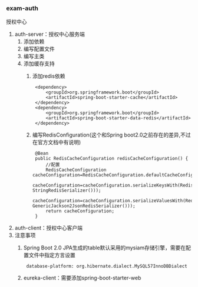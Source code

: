 ### exam-auth
授权中心

1. auth-server：授权中心服务端
	1. 添加依赖
	2. 编写配置文件
	3. 编写主类
	4. 添加缓存支持
		1. 添加redis依赖

				<dependency>
		            <groupId>org.springframework.boot</groupId>
		            <artifactId>spring-boot-starter-cache</artifactId>
		        </dependency>
		        <dependency>
		            <groupId>org.springframework.boot</groupId>
		            <artifactId>spring-boot-starter-data-redis</artifactId>
		        </dependency>
		2. 编写RedisConfiguration(这个和Spring boot2.0之前存在的差异,不过在官方文档中有说明) 	
		
				@Bean
			    public RedisCacheConfiguration redisCacheConfiguration() {
			        //配置
			        RedisCacheConfiguration cacheConfiguration=RedisCacheConfiguration.defaultCacheConfig();
			        cacheConfiguration=cacheConfiguration.serializeKeysWith(RedisSerializationContext.SerializationPair.fromSerializer(new StringRedisSerializer()));
			        cacheConfiguration=cacheConfiguration.serializeValuesWith(RedisSerializationContext.SerializationPair.fromSerializer(new GenericJackson2JsonRedisSerializer()));
			        return cacheConfiguration;
			    }
2. auth-client：授权中心客户端
3. 注意事项
	1. Spring Boot 2.0 JPA生成的table默认采用的mysiam存储引擎，需要在配置文件中指定方言设置

			database-platform: org.hibernate.dialect.MySQL57InnoDBDialect
	2. eureka-client：需要添加spring-boot-starter-web